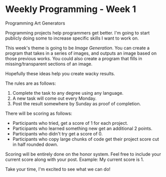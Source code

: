 <!-- 2021-08-16- -->
# Weekly Programming - Week 1

Programming Art Generators

Programming projects help programmers get better. I'm going to start publicly doing some to increase specific skills I want to work on.

This week's theme is going to be *Image Generation*. You can create a program that takes in a series of images, and outputs an image based on those previous works. You could also create a program that fills in missing/transparent sections of an image.

Hopefully these ideas help you create wacky results.

The rules are as follows:

1. Complete the task to any degree using any language.
1. A new task will come out every Monday.
1. Post the result somewhere by Sunday as proof of completion.

There will be scoring as follows:
* Participants who tried, get a score of 1 for each project.
* Participants who learned something new get an additional 2 points.
* Participants who didn't try get a score of 0.
* Participants who copy large chunks of code get their project score cut in half rounded down.

Scoring will be entirely done on the honor system. Feel free to include your current score along with your post.
Example: My current score is 1.

Take your time, I'm excited to see what we can do!
